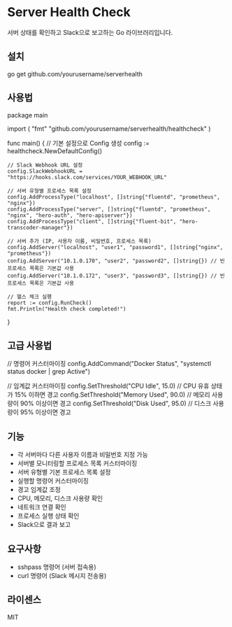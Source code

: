 # Server Health Check

서버 상태를 확인하고 Slack으로 보고하는 Go 라이브러리입니다.

## 설치

go get github.com/yourusername/serverhealth

## 사용법

package main

import (
	"fmt"
	"github.com/yourusername/serverhealth/healthcheck"
)

func main() {
	// 기본 설정으로 Config 생성
	config := healthcheck.NewDefaultConfig()
	
	// Slack Webhook URL 설정
	config.SlackWebhookURL = "https://hooks.slack.com/services/YOUR_WEBHOOK_URL"
	
	// 서버 유형별 프로세스 목록 설정
	config.AddProcessType("localhost", []string{"fluentd", "prometheus", "nginx"})
	config.AddProcessType("server", []string{"fluentd", "prometheus", "nginx", "hero-auth", "hero-apiserver"})
	config.AddProcessType("client", []string{"fluent-bit", "hero-transcoder-manager"})
	
	// 서버 추가 (IP, 사용자 이름, 비밀번호, 프로세스 목록)
	config.AddServer("localhost", "user1", "password1", []string{"nginx", "prometheus"})
	config.AddServer("10.1.0.170", "user2", "password2", []string{}) // 빈 프로세스 목록은 기본값 사용
	config.AddServer("10.1.0.172", "user3", "password3", []string{}) // 빈 프로세스 목록은 기본값 사용
	
	// 헬스 체크 실행
	report := config.RunCheck()
	fmt.Println("Health check completed!")
}

## 고급 사용법

// 명령어 커스터마이징
config.AddCommand("Docker Status", "systemctl status docker | grep Active")

// 임계값 커스터마이징
config.SetThreshold("CPU Idle", 15.0)  // CPU 유휴 상태가 15% 이하면 경고
config.SetThreshold("Memory Used", 90.0)  // 메모리 사용량이 90% 이상이면 경고
config.SetThreshold("Disk Used", 95.0)  // 디스크 사용량이 95% 이상이면 경고

## 기능

- 각 서버마다 다른 사용자 이름과 비밀번호 지정 가능
- 서버별 모니터링할 프로세스 목록 커스터마이징
- 서버 유형별 기본 프로세스 목록 설정
- 실행할 명령어 커스터마이징
- 경고 임계값 조정
- CPU, 메모리, 디스크 사용량 확인
- 네트워크 연결 확인
- 프로세스 실행 상태 확인
- Slack으로 결과 보고

## 요구사항

- sshpass 명령어 (서버 접속용)
- curl 명령어 (Slack 메시지 전송용)

## 라이센스

MIT